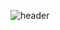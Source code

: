 ![header](https://capsule-render.vercel.app/api?type=waving&color=30A9DE&height=170&section=header&text=KKIM's%20Profile!&fontColor=white&fontAlignX=45&fontAlignY=65&fontSize=100)
